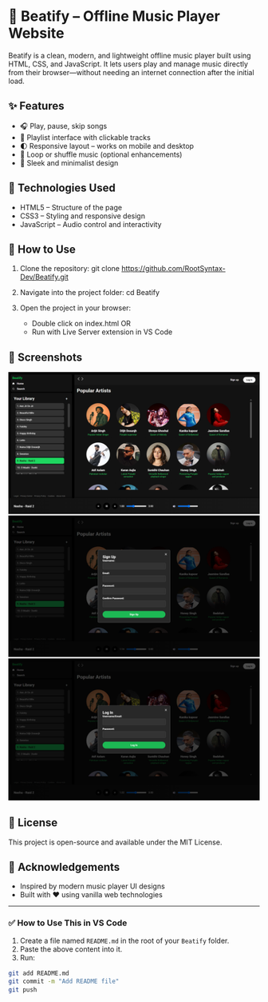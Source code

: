 # 🎵 Beatify – Offline Music Player Website

Beatify is a clean, modern, and lightweight offline music player built using HTML, CSS, and JavaScript. It lets users play and manage music directly from their browser—without needing an internet connection after the initial load.

## ✨ Features

- 🎧 Play, pause, skip songs
- 📃 Playlist interface with clickable tracks
- 🌓 Responsive layout – works on mobile and desktop
- 🔁 Loop or shuffle music (optional enhancements)
- 🎨 Sleek and minimalist design

## 🚀 Technologies Used

- HTML5 – Structure of the page
- CSS3 – Styling and responsive design
- JavaScript – Audio control and interactivity

## 📂 How to Use

1. Clone the repository:
   git clone https://github.com/RootSyntax-Dev/Beatify.git

2. Navigate into the project folder:
   cd Beatify

3. Open the project in your browser:
   - Double click on index.html OR
   - Run with Live Server extension in VS Code

## 📸 Screenshots

![alt text](<Screenshot 2025-07-02 192649.png>)
![alt text](<Screenshot 2025-07-02 192702.png>)
![alt text](<Screenshot 2025-07-02 192709.png>)

## 📄 License

This project is open-source and available under the MIT License.

## 🙌 Acknowledgements

- Inspired by modern music player UI designs
- Built with ❤️ using vanilla web technologies

---

### ✅ How to Use This in VS Code

1. Create a file named `README.md` in the root of your `Beatify` folder.
2. Paste the above content into it.
3. Run:

```bash
git add README.md
git commit -m "Add README file"
git push
```
